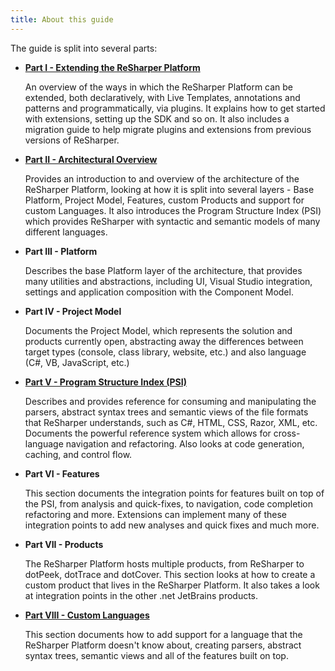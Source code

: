 ```yaml
---
title: About this guide
---
```


The guide is split into several parts:

* [**Part I - Extending the ReSharper Platform**](/Extensions/GettingStarted.md)

    An overview of the ways in which the ReSharper Platform can be extended, both declaratively, with Live Templates, annotations and patterns and programmatically, via plugins. It explains how to get started with extensions, setting up the SDK and so on. It also includes a migration guide to help migrate plugins and extensions from previous versions of ReSharper.

* [**Part II - Architectural Overview**](/Architecture/Overview.md)

    Provides an introduction to and overview of the architecture of the ReSharper Platform, looking at how it is split into several layers - Base Platform, Project Model, Features, custom Products and support for custom Languages. It also introduces the Program Structure Index (PSI) which provides ReSharper with syntactic and semantic models of many different languages.

* **Part III - Platform**

    Describes the base Platform layer of the architecture, that provides many utilities and abstractions, including UI, Visual Studio integration, settings and application composition with the Component Model.

* **Part IV - Project Model**

    Documents the Project Model, which represents the solution and products currently open, abstracting away the differences between target types (console, class library, website, etc.) and also language (C#, VB, JavaScript, etc.)

* [**Part V - Program Structure Index (PSI)**](/Architecture/PSI.md)

    Describes and provides reference for consuming and manipulating the parsers, abstract syntax trees and semantic views of the file formats that ReSharper understands, such as C#, HTML, CSS, Razor, XML, etc. Documents the powerful reference system which allows for cross-language navigation and refactoring. Also looks at code generation, caching, and control flow.

* **Part VI - Features**

    This section documents the integration points for features built on top of the PSI, from analysis and quick-fixes, to navigation, code completion refactoring and more. Extensions can implement many of these integration points to add new analyses and quick fixes and much more.

* **Part VII - Products**

    The ReSharper Platform hosts multiple products, from ReSharper to dotPeek, dotTrace and dotCover. This section looks at how to create a custom product that lives in the ReSharper Platform. It also takes a look at integration points in the other .net JetBrains products.

* [**Part VIII - Custom Languages**](/CustomLanguages/Overview.md)

    This section documents how to add support for a language that the ReSharper Platform doesn't know about, creating parsers, abstract syntax trees, semantic views and all of the features built on top.


